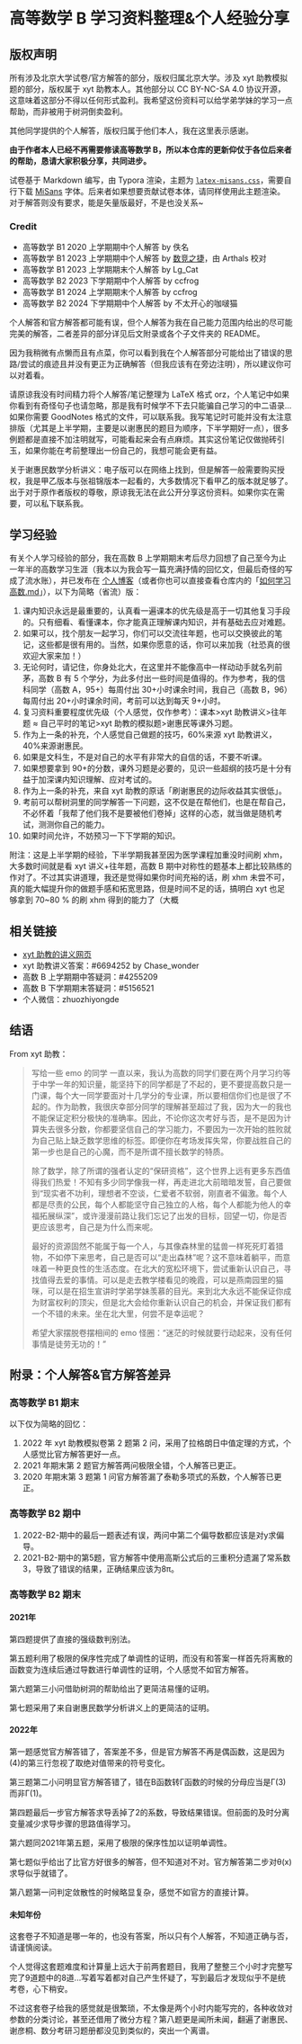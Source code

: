 # 高等数学 B 学习资料整理&个人经验分享

## 版权声明

所有涉及北京大学试卷/官方解答的部分，版权归属北京大学。涉及 xyt 助教模拟题的部分，版权属于 xyt 助教本人。其他部分以 CC BY-NC-SA 4.0 协议开源，这意味着这部分不得以任何形式盈利。我希望这份资料可以给学弟学妹的学习一点帮助，而非被用于树洞倒卖盈利。

其他同学提供的个人解答，版权归属于他们本人，我在这里表示感谢。

**由于作者本人已经不再需要修读高等数学 B，所以本仓库的更新仰仗于各位后来者的帮助，恳请大家积极分享，共同进步。**

试卷基于 Markdown 编写，由 Typora 渲染，主题为 [`latex-misans.css`](./latex-misans.css)，需要自行下载 [MiSans](https://hyperos.mi.com/font/zh/) 字体。后来者如果想要贡献试卷本体，请同样使用此主题渲染。对于解答则没有要求，能是矢量版最好，不是也没关系~

### Credit

- 高等数学 B1 2020 上学期期中个人解答 by 佚名
- 高等数学 B1 2023 上学期期中个人解答 by [数竞之捷](https://mp.weixin.qq.com/s/qVzlyIhIViyJZ5dCygX-Bg)，由 Arthals 校对
- 高等数学 B1 2023 上学期期末个人解答 by Lg_Cat
- 高等数学 B2 2023 下学期期中个人解答 by ccfrog
- 高等数学 B1 2024 上学期期末个人解答 by ccfrog
- 高等数学 B2 2024 下学期期中个人解答 by 不太开心的咖啵猫

个人解答和官方解答都可能有误，但个人解答为我在自己能力范围内给出的尽可能完美的解答，二者差异的部分详见后文附录或各个子文件夹的 README。

因为我稍微有点懒而且有点菜，你可以看到我在个人解答部分可能给出了错误的思路/尝试的痕迹且并没有更正为正确解答（但我应该有在旁边注明），所以建议你可以对着看。

请原谅我没有时间精力将个人解答/笔记整理为 LaTeX 格式 orz，个人笔记中如果你看到有奇怪句子也请忽略，那是我有时候学不下去只能骗自己学习的中二语录... 如果你需要 GoodNotes 格式的文件，可以联系我。我写笔记时可能并没有太注意排版（尤其是上半学期，主要是以谢惠民的题目为顺序，下半学期好一点），很多例题都是直接不加注明就写，可能看起来会有点麻烦。其实这份笔记仅做抛砖引玉，如果你能在考前整理出一份自己的，我想可能会更有益。

关于谢惠民数学分析讲义：电子版可以在网络上找到，但是解答一般需要购买授权，我是甲乙版本与张祖锦版本一起看的，大多数情况下看甲乙的版本就足够了。出于对于原作者版权的尊敬，原谅我无法在此公开分享这份资料。如果你实在需要，可以私下联系我。

## 学习经验

有关个人学习经验的部分，我在高数 B 上学期期末考后尽力回想了自己至今为止一年半的高数学习生涯（我本以为我会写一篇充满抒情的回忆文，但最后奇怪的写成了流水账），并已发布在 [个人博客](https://arthals.ink/posts/experience/advanced-mathematics)（或者你也可以直接查看仓库内的「[如何学习高数.md](https://github.com/zhuozhiyongde/Advanced-Mathematics-B-2022Fall-PKU/blob/master/%E5%A6%82%E4%BD%95%E5%AD%A6%E4%B9%A0%E9%AB%98%E6%95%B0.md)」），以下为简略（省流）版：

1. 课内知识永远是最重要的，认真看一遍课本的优先级是高于一切其他复习手段的。只有细看、看懂课本，你才能真正理解课内知识，并有基础去应对难题。
2. 如果可以，找个朋友一起学习，你们可以交流往年题，也可以交换彼此的笔记，这些都是很有用的。当然，如果你愿意的话，你可以来加我（社恐真的很欢迎大家来加！）
3. 无论何时，请记住，你身处北大，在这里并不能像高中一样动动手就名列前茅，高数 B 有 5 个学分，为此多付出一些时间是值得的。作为参考，我的信科同学（高数 A，95+）每周付出 30+小时课余时间，我自己（高数 B，96）每周付出 20+小时课余时间，考前可以达到每天 9+小时。
4. 复习资料重要程度优先级（个人感觉，仅作参考）：课本>xyt 助教讲义>往年题 ≈ 自己平时的笔记>xyt 助教的模拟题>谢惠民等课外习题。
5. 作为上一条的补充，个人感觉自己做题的技巧，60%来源 xyt 助教讲义，40%来源谢惠民。
6. 如果是文科生，不是对自己的水平有非常大的自信的话，不要不听课。
7. 如果想要拿到 90+的分数，课外习题是必要的，见识一些超纲的技巧是十分有益于加深课内知识理解、应对考试的。
8. 作为上一条的补充，来自 xyt 助教的原话「刷谢惠民的边际收益其实很低」。
9. 考前可以帮树洞里的同学解答一下问题，这不仅是在帮他们，也是在帮自己，不必怀着「我帮了他们我不是要被他们卷掉」这样的心态，就当做是随机考试，测测你自己的能力。
10. 如果时间允许，不妨预习一下下学期的知识。

附注：这是上半学期的经验，下半学期我甚至因为医学课程加重没时间刷 xhm，大多数时间就是看 xyt 讲义+往年题，高数 B 期中对称性的题基本上都比较熟练的作对了。不过其实讲道理，我还是觉得如果你时间充裕的话，刷 xhm 未尝不可，真的能大幅提升你的做题手感和拓宽思路，但是时间不足的话，搞明白 xyt 也足够拿到 70~80 % 的刷 xhm 得到的能力了（大概

## 相关链接

-   [xyt 助教的讲义网页](https://darkoxie.github.io/)
-   xyt 助教讲义答案：#6694252 by Chase_wonder
-   高数 B 上学期期中答疑洞：#4255209
-   高数 B 下学期期末答疑洞：#5156521
-   个人微信：zhuozhiyongde

## 结语

From xyt 助教：

> 写给一些 emo 的同学 一直以来，我认为高数的同学们要在两个月学习约等于中学一年的知识量，能坚持下的同学都是了不起的，更不要提高数只是一门课，每个大一同学要面对十几学分的专业课，所以要相信你们也是很了不起的。作为助教，我很庆幸部分同学的理解甚至超过了我，因为大一的我也不能保证定积分极快的准确率。因此，不论你这次考好与否，是不是因为计算失去很多分数，你都要坚信自己的学习能力，不要因为一次开始的胜败就为自己贴上缺乏数学思维的标签。即便你在考场发挥失常，你要战胜自己的第一步也是自己的心魔，而不是所谓不擅长数学的特质。
>
> 除了数学，除了所谓的强者认定的“保研资格”，这个世界上远有更多东西值得我们热爱！不知有多少同学像我一样，再走进北大前暗暗发誓，自己要做到“现实者不功利，理想者不空谈，仁爱者不软弱，刚直者不偏激。每个人都是尽责的公民，每个人都能坚守自己独立的人格，每个人都能为他人的幸福拓展纵深”，或许漫漫前路让我们忘记了出发的目标，回望一切，你是否更应该思考，自己是为什么而来呢。
>
> 最好的资源固然不能属于每一个人，与其像森林里的猛兽一样死死盯着猎物，不如停下来思考，自己是否可以“走出森林”呢？这不意味着躺平，而意味着一种更良性的生活态度。在北大的宽松环境下，尝试重新认识自己，寻找值得去爱的事情。可以是走去教学楼看见的晚霞，可以是燕南园里的猫咪，可以是在招生宣讲时学弟学妹羡慕的目光。来到北大永远不能保证你成为财富权利的顶尖，但是北大会给你重新认识自己的机会，并保证我们都有一个不错的未来。坐在北大里，何尝不是幸运呢？
>
> 希望大家摆脱卷摆相间的 emo 怪圈：“迷茫的时候就要行动起来，没有任何事情是徒劳无功的！”

## 附录：个人解答&官方解答差异

### 高等数学 B1 期末

以下仅为简略的回忆：

1. 2022 年 xyt 助教模拟卷第 2 题第 2 问，采用了拉格朗日中值定理的方式，个人感觉比官方解答更好一点。
2. 2021 年期末第 2 题官方解答两问极限全错，个人解答已更正。
3. 2020 年期末第 3 题第 1 问官方解答漏了泰勒多项式的系数，个人解答已更正。

### 高等数学 B2 期中

1. 2022-B2-期中的最后一题表述有误，两问中第二个偏导数都应该是对y求偏导。
2. 2021-B2-期中的第5题，官方解答中使用高斯公式后的三重积分遗漏了常系数3，导致了错误的结果，正确结果应该为8π。

### 高等数学 B2 期末

#### 2021年

第四题提供了直接的强级数判别法。

第五题利用了极限的保序性完成了单调性的证明，而没有和答案一样首先将离散的函数变为连续后通过导数进行单调性的证明，个人感觉不如官方解答。

第六题第三小问借助树洞的帮助给出了更简洁易懂的证明。

第七题采用了来自谢惠民数学分析讲义上的更简洁的证明。

#### 2022年

第一题感觉官方解答错了，答案差不多，但是官方解答不再是偶函数，这是因为(4)的第三行忽视了取绝对值带来的符号变化。

第三题第二小问明显官方解答错了，错在B函数转Γ函数的时候的分母应当是Γ(3)而非Γ(1)。

第四题最后一步官方解答求导丢掉了2的系数，导致结果错误。但前面的及时分离变量减少求导步骤的思路值得学习。

第六题同2021年第五题，采用了极限的保序性加以证明单调性。

第七题似乎给出了比官方好很多的解答，但不知道对不对。官方解答第二步对θ(x)求导似乎就错了。

第八题第一问判定敛散性的时候略显复杂，感觉不如官方的直接计算。

#### 未知年份

这套卷子不知道是哪一年的，也没有答案，所以只有个人解答，不知道正确与否，请谨慎阅读。

个人觉得这套题难度和计算量上远大于前两套题目，我用了整整三个小时才完整写完了9道题中的8道...写着写着都对自己产生怀疑了，写到最后才发现似乎不是统考卷，心下稍安。

不过这套卷子给我的感觉就是很繁琐，不太像是两个小时内能写完的，各种收敛对参数的分类讨论，甚至还借用了微分方程？第八题更是闻所未闻，翻遍了谢惠民、谢彦桐、数分考研习题册都没见到类似的，突出一个离谱。
